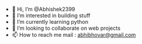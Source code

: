 - 👋 Hi, I’m @Abhishek2399
- 👀 I’m interested in building stuff 
- 🌱 I’m currently learning python 
- 💞️ I’m looking to collaborate on web projects
- 📫 How to reach me mail : abhibhovar@gmail.com

<!---
Abhishek2399/Abhishek2399 is a ✨ special ✨ repository because its `README.md` (this file) appears on your GitHub profile.
You can click the Preview link to take a look at your changes.
--->
